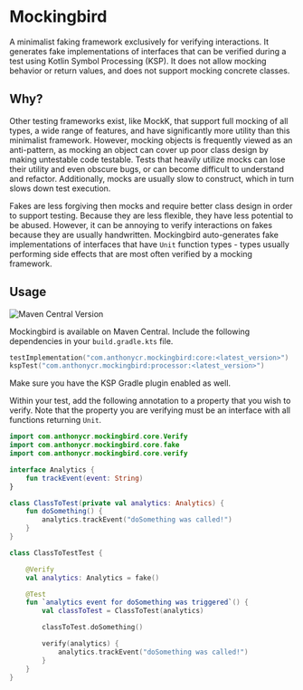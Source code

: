 # Mockingbird

A minimalist faking framework exclusively for verifying interactions. It generates fake
implementations of interfaces that can be verified during a test using Kotlin Symbol Processing
(KSP). It does not allow mocking behavior or return values, and does not support mocking concrete
classes.

## Why?

Other testing frameworks exist, like MockK, that support full mocking of all types, a wide range of
features, and have significantly more utility than this minimalist framework. However, mocking
objects is frequently viewed as an anti-pattern, as mocking an object can cover up poor class design
by making untestable code testable. Tests that heavily utilize mocks can lose their utility and even
obscure bugs, or can become difficult to understand and refactor. Additionally, mocks are usually
slow to construct, which in turn slows down test execution.

Fakes are less forgiving then mocks and require better class design in order to support testing.
Because they are less flexible, they have less potential to be abused. However, it can be annoying
to verify interactions on fakes because they are usually handwritten. Mockingbird auto-generates
fake implementations of interfaces that have `Unit` function types - types usually performing side
effects that are most often verified by a mocking framework.

## Usage

![Maven Central Version](https://img.shields.io/maven-central/v/com.anthonycr.mockingbird/core)


Mockingbird is available on Maven Central. Include the following dependencies in your
`build.gradle.kts` file.

```kotlin
testImplementation("com.anthonycr.mockingbird:core:<latest_version>")
kspTest("com.anthonycr.mockingbird:processor:<latest_version>")
```

Make sure you have the KSP Gradle plugin enabled as well.

Within your test, add the following annotation to a property that you wish to verify. Note that the
property you are verifying must be an interface with all functions returning `Unit`.

```kotlin
import com.anthonycr.mockingbird.core.Verify
import com.anthonycr.mockingbird.core.fake
import com.anthonycr.mockingbird.core.verify

interface Analytics {
    fun trackEvent(event: String)
}

class ClassToTest(private val analytics: Analytics) {
    fun doSomething() {
        analytics.trackEvent("doSomething was called!")
    }
}

class ClassToTestTest {

    @Verify
    val analytics: Analytics = fake()

    @Test
    fun `analytics event for doSomething was triggered`() {
        val classToTest = ClassToTest(analytics)

        classToTest.doSomething()

        verify(analytics) {
            analytics.trackEvent("doSomething was called!")
        }
    }
}
```
